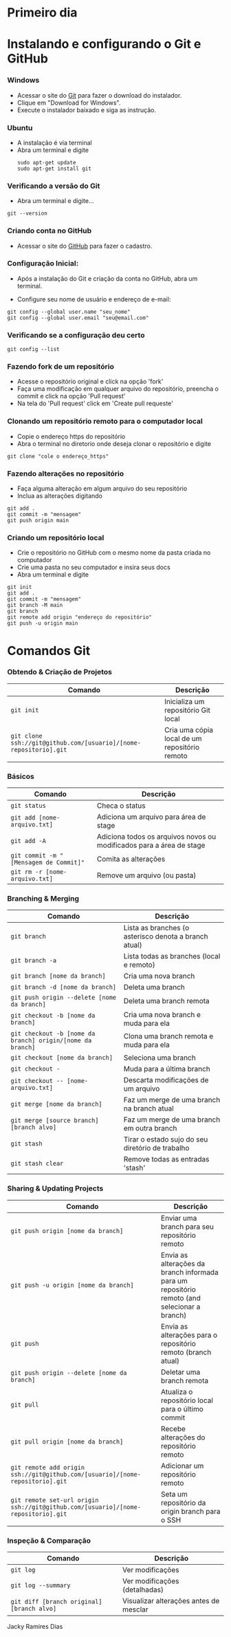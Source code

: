 # Primeiro dia
Instalando e configurando o Git e GitHub
============

### Windows
- Acessar o site do [Git](https://git-scm.com/downloads) para fazer o download do instalador.
- Clique em "Download for Windows".
- Execute o instalador baixado e siga as instrução.
 
### Ubuntu
  - A instalação é via terminal
  - Abra um terminal e digite
    ```Git
    sudo apt-get update
    sudo apt-get install git
    ```

### Verificando a versão do Git
- Abra um terminal e digite...
```
git --version
```

### Criando conta no GitHub
- Acessar o site do [GitHub](https://github.com/) para fazer o cadastro.
  
### Configuração Inicial:

- Após a instalação do Git e criação da conta no GitHub, abra um terminal.

- Configure seu nome de usuário e endereço de e-mail:

```
git config --global user.name "seu_nome"
git config --global user.email "seu@email.com"
```
### Verificando se a configuração deu certo 
```
git config --list
```

### Fazendo fork de um repositório 
- Acesse o repositório original e click na opção 'fork'
- Faça uma modificação em qualquer arquivo do repositório, preencha o commit e click na opção 'Pull request'
- Na tela do 'Pull request' click em 'Create pull requeste'

### Clonando um repositório remoto para o computador local
- Copie o endereço https do repositório
- Abra o terminal no diretorio onde deseja clonar o repositório e digite
```
git clone "cole o endereço_https"
```
### Fazendo alterações no repositório
- Faça alguma alteração em algum arquivo do seu repositório
- Inclua as alterações digitando
```
git add .
git commit -m "mensagem"
git push origin main
```

### Criando um repositório local
- Crie o repositório no GitHub com o mesmo nome da pasta criada no computador
- Crie uma pasta no seu computador e insira seus docs
- Abra um terminal e digite
  
```
git init
git add .
git commit -m "mensagem"
git branch -M main
git branch
git remote add origin "endereço do repositório"
git push -u origin main
```



Comandos Git
============

### Obtendo & Criação de Projetos

| Comando | Descrição |
| ------- | --------- |
| `git init` | Inicializa um repositório Git local |
| `git clone ssh://git@github.com/[usuario]/[nome-repositorio].git` | Cria uma cópia local de um repositório remoto |

### Básicos

| Comando | Descrição |
| ------- | --------- |
| `git status` | Checa o status |
| `git add [nome-arquivo.txt]` | Adiciona um arquivo para área de stage |
| `git add -A` | Adiciona todos os arquivos novos ou modificados para a área de stage |
| `git commit -m "[Mensagem de Commit]"` | Comita as alterações |
| `git rm -r [nome-arquivo.txt]` | Remove um arquivo (ou pasta) |

### Branching & Merging

| Comando | Descrição |
| ------- | --------- |
| `git branch` | Lista as branches (o asterisco denota a branch atual) |
| `git branch -a` | Lista todas as branches (local e remoto) |
| `git branch [nome da branch]` | Cria uma nova branch |
| `git branch -d [nome da branch]` | Deleta uma branch |
| `git push origin --delete [nome da branch]` | Deleta uma branch remota |
| `git checkout -b [nome da branch]` | Cria uma nova branch e muda para ela |
| `git checkout -b [nome da branch] origin/[nome da branch]` | Clona uma branch remota e muda para ela |
| `git checkout [nome da branch]` | Seleciona uma branch |
| `git checkout -` | Muda para a última branch |
| `git checkout -- [nome-arquivo.txt]` | Descarta modificações de um arquivo |
| `git merge [nome da branch]` | Faz um merge de uma branch na branch atual |
| `git merge [source branch] [branch alvo]` | Faz um merge de uma branch em outra branch |
| `git stash` | Tirar o estado sujo do seu diretório de trabalho |
| `git stash clear` | Remove todas as entradas 'stash' |

### Sharing & Updating Projects

| Comando | Descrição |
| ------- | --------- |
| `git push origin [nome da branch]` | Enviar uma branch para seu repositório remoto |
| `git push -u origin [nome da branch]` | Envia as alterações da branch informada para um repositório remoto (and selecionar a branch) |
| `git push` | Envia as alterações para o repositório remoto (branch atual) |
| `git push origin --delete [nome da branch]` | Deletar uma branch remota |
| `git pull` | Atualiza o repositório local para o último commit |
| `git pull origin [nome da branch]` | Recebe alterações do repositório remoto |
| `git remote add origin ssh://git@github.com/[usuario]/[nome-repositorio].git` | Adicionar um repositório remoto |
| `git remote set-url origin ssh://git@github.com/[usuario]/[nome-repositorio].git` | Seta um repositório da origin branch para o SSH |

### Inspeção & Comparação

| Comando | Descrição |
| ------- | --------- |
| `git log` | Ver modificações |
| `git log --summary` | Ver modificações (detalhadas) |
| `git diff [branch original] [branch alvo]` | Visualizar alterações antes de mesclar |







Jacky Ramires Dias

